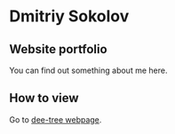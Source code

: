 # Dmitriy Sokolov

## Website portfolio
You can find out something about me here.

## How to view
Go to [dee-tree webpage](https://dee-tree.github.io).
